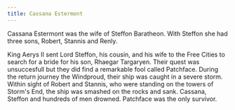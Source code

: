 ```yaml
---
title: Cassana Estermont
---
```


Cassana Estermont was the wife of Steffon Baratheon. With Steffon she had three sons, Robert, Stannis and Renly.

King Aerys II sent Lord Steffon, his cousin, and his wife to the Free Cities to search for a bride for his son, Rhaegar Targaryen. Their quest was unsuccesfull but they did find a remarkable fool called Patchface. During the return journey the Windproud, their ship was caught in a severe storm. Within sight of Robert and Stannis, who were standing on the towers of Storm's End, the ship was smashed on the rocks and sank. Cassana, Steffon and hundreds of men drowned. Patchface was the only survivor.


